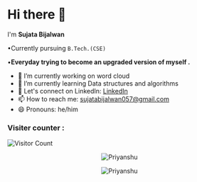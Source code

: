 # Hi there 👋


I'm **Sujata Bijalwan**

•Currently pursuing `B.Tech.(CSE)`

•**Everyday trying to become an upgraded version of myself .**

- 🔭 I’m currently working on word cloud
- 🌱 I’m currently learning Data structures and algorithms 
- 💬 Let's connect on LinkedIn: [LinkedIn](https://www.linkedin.com/in/sujata-bijalwan-7bab75229/)
- 📫 How to reach me: sujatabijalwan057@gmail.com
- 😄 Pronouns: he/him


### Visiter counter :

![Visitor Count](https://profile-counter.glitch.me/priyanshunegi04/count.svg)


<p align="center"> <img src="https://github-readme-stats-sigma-five.vercel.app/api?username=priyanshunegi04&show_icons=true&theme=great-gatsby" alt="Priyanshu" />
  
  
  <p align="center"> <img src="https://github-readme-streak-stats.herokuapp.com/?user=priyanshunegi04&theme=great-gatsby" alt="Priyanshu" /></p>
